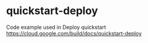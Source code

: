 # quickstart-deploy
Code example used in Deploy quickstart
https://cloud.google.com/build/docs/quickstart-deploy
